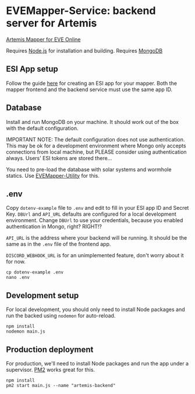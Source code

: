 # EVEMapper-Service: backend server for Artemis
[Artemis Mapper for EVE Online](https://github.com/project-blackbriar/EVEMapper)

Requires [Node.js](https://nodejs.org/en/download/) for installation and building.
Requires [MongoDB](https://docs.mongodb.com/manual/installation/)

## ESI App setup
Follow the guide [here](https://github.com/project-blackbriar/EVEMapper/blob/master/README.md) for creating an ESI app for your mapper. Both the mapper frontend and the backend service must use the same app ID.

## 

## Database
Install and run MongoDB on your machine. It should work out of the box with the default configuration.

IMPORTANT NOTE: The default configuration does not use authentication. This may be ok for a development environment where Mongo only accepts connections from local machine, but PLEASE consider using authentication always. Users' ESI tokens are stored there...

You need to pre-load the database with solar systems and wormhole statics. Use [EVEMapper-Utility](https://github.com/project-blackbriar/EVEMapper-Utility) for this.

## .env
Copy `dotenv-example` file to `.env` and edit to fill in your ESI app ID and Secret Key. `DBUrl` and `API_URL` defaults are configured for a local development environment. Change `DBUrl` to use your credentials, because you enabled authentication in Mongo, right? RIGHT!?

`API_URL` is the address where your backend will be running. It should be the same as in the `.env` file of the frontend app.

`DISCORD_WEBHOOK_URL` is for an unimplemented feature, don't worry about it for now.
```
cp dotenv-example .env
nano .env
```
## Development setup
For local development, you should only need to install Node packages and run the backed using `nodemon` for auto-reload.
```
npm install
nodemon main.js
```
## Production deployment
For production, we'll need to install Node packages and run the app under a supervisor. [PM2](https://pm2.keymetrics.io/docs/usage/quick-start/) works great for this.
```
npm install
pm2 start main.js --name "artemis-backend"
```
